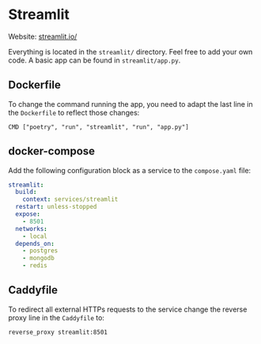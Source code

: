 # Streamlit

Website: [streamlit.io/](https://streamlit.io/)

Everything is located in the `streamlit/` directory. Feel free to add your own code. A basic app can be found in `streamlit/app.py`.

## Dockerfile

To change the command running the app, you need to adapt the last line in the `Dockerfile` to reflect those changes:

```
CMD ["poetry", "run", "streamlit", "run", "app.py"]
```

## docker-compose

Add the following configuration block as a service to the `compose.yaml` file:

```yaml
streamlit:
  build:
    context: services/streamlit
  restart: unless-stopped
  expose:
    - 8501
  networks:
    - local
  depends_on:
    - postgres
    - mongodb
    - redis
```

## Caddyfile

To redirect all external HTTPs requests to the service change the reverse proxy line in the `Caddyfile` to:

```
reverse_proxy streamlit:8501
```
